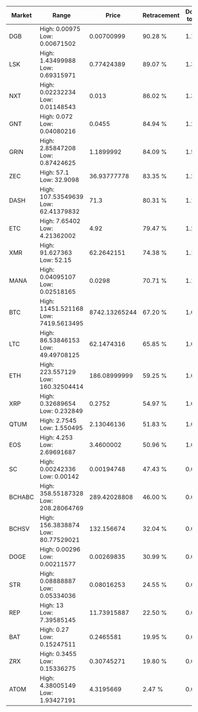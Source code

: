 | Market | Range | Price| Retracement | Doubles to 50% |
| --- | --- | --- | --- | --- |
| DGB | High: 0.00975<br />Low: 0.00671502 | 0.00700999 | 90.28 % | 1.17 |
| LSK | High: 1.43499988<br />Low: 0.69315971 | 0.77424389 | 89.07 % | 1.37 |
| NXT | High: 0.02232234<br />Low: 0.01148543 | 0.013 | 86.02 % | 1.30 |
| GNT | High: 0.072<br />Low: 0.04080216 | 0.0455 | 84.94 % | 1.24 |
| GRIN | High: 2.85847208<br />Low: 0.87424625 | 1.1899992 | 84.09 % | 1.57 |
| ZEC | High: 57.1<br />Low: 32.9098 | 36.93777778 | 83.35 % | 1.22 |
| DASH | High: 107.53549639<br />Low: 62.41379832 | 71.3 | 80.31 % | 1.19 |
| ETC | High: 7.65402<br />Low: 4.21362002 | 4.92 | 79.47 % | 1.21 |
| XMR | High: 91.627363<br />Low: 52.15 | 62.2642151 | 74.38 % | 1.15 |
| MANA | High: 0.04095107<br />Low: 0.02518165 | 0.0298 | 70.71 % | 1.11 |
| BTC | High: 11451.521168<br />Low: 7419.5613495 | 8742.13265244 | 67.20 % | 1.08 |
| LTC | High: 86.53846153<br />Low: 49.49708125 | 62.1474316 | 65.85 % | 1.09 |
| ETH | High: 223.557129<br />Low: 160.32504414 | 186.08999999 | 59.25 % | 1.03 |
| XRP | High: 0.32689654<br />Low: 0.232849 | 0.2752 | 54.97 % | 1.02 |
| QTUM | High: 2.7545<br />Low: 1.550495 | 2.13046136 | 51.83 % | 1.01 |
| EOS | High: 4.253<br />Low: 2.69691687 | 3.4600002 | 50.96 % | 1.00 |
| SC | High: 0.00242336<br />Low: 0.00142 | 0.00194748 | 47.43 % | 0.00 |
| BCHABC | High: 358.55187328<br />Low: 208.28064769 | 289.42028808 | 46.00 % | 0.00 |
| BCHSV | High: 156.3838874<br />Low: 80.77529021 | 132.156674 | 32.04 % | 0.00 |
| DOGE | High: 0.00296<br />Low: 0.00211577 | 0.00269835 | 30.99 % | 0.00 |
| STR | High: 0.08888887<br />Low: 0.05334036 | 0.08016253 | 24.55 % | 0.00 |
| REP | High: 13<br />Low: 7.39585145 | 11.73915887 | 22.50 % | 0.00 |
| BAT | High: 0.27<br />Low: 0.15247511 | 0.2465581 | 19.95 % | 0.00 |
| ZRX | High: 0.3455<br />Low: 0.15336275 | 0.30745271 | 19.80 % | 0.00 |
| ATOM | High: 4.38005149<br />Low: 1.93427191 | 4.3195669 | 2.47 % | 0.00 |
